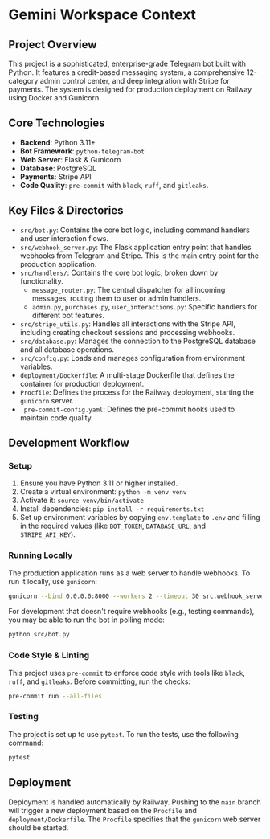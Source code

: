 # Gemini Workspace Context

## Project Overview

This project is a sophisticated, enterprise-grade Telegram bot built with Python. It features a credit-based messaging system, a comprehensive 12-category admin control center, and deep integration with Stripe for payments. The system is designed for production deployment on Railway using Docker and Gunicorn.

## Core Technologies

-   **Backend**: Python 3.11+
-   **Bot Framework**: `python-telegram-bot`
-   **Web Server**: Flask & Gunicorn
-   **Database**: PostgreSQL
-   **Payments**: Stripe API
-   **Code Quality**: `pre-commit` with `black`, `ruff`, and `gitleaks`.

## Key Files & Directories

-   `src/bot.py`: Contains the core bot logic, including command handlers and user interaction flows.
-   `src/webhook_server.py`: The Flask application entry point that handles webhooks from Telegram and Stripe. This is the main entry point for the production application.
-   `src/handlers/`: Contains the core bot logic, broken down by functionality.
    -   `message_router.py`: The central dispatcher for all incoming messages, routing them to user or admin handlers.
    -   `admin.py`, `purchases.py`, `user_interactions.py`: Specific handlers for different bot features.
-   `src/stripe_utils.py`: Handles all interactions with the Stripe API, including creating checkout sessions and processing webhooks.
-   `src/database.py`: Manages the connection to the PostgreSQL database and all database operations.
-   `src/config.py`: Loads and manages configuration from environment variables.
-   `deployment/Dockerfile`: A multi-stage Dockerfile that defines the container for production deployment.
-   `Procfile`: Defines the process for the Railway deployment, starting the `gunicorn` server.
-   `.pre-commit-config.yaml`: Defines the pre-commit hooks used to maintain code quality.

## Development Workflow

### Setup

1.  Ensure you have Python 3.11 or higher installed.
2.  Create a virtual environment: `python -m venv venv`
3.  Activate it: `source venv/bin/activate`
4.  Install dependencies: `pip install -r requirements.txt`
5.  Set up environment variables by copying `env.template` to `.env` and filling in the required values (like `BOT_TOKEN`, `DATABASE_URL`, and `STRIPE_API_KEY`).

### Running Locally

The production application runs as a web server to handle webhooks. To run it locally, use `gunicorn`:

```bash
gunicorn --bind 0.0.0.0:8000 --workers 2 --timeout 30 src.webhook_server:app
```

For development that doesn't require webhooks (e.g., testing commands), you may be able to run the bot in polling mode:

```bash
python src/bot.py
```

### Code Style & Linting

This project uses `pre-commit` to enforce code style with tools like `black`, `ruff`, and `gitleaks`. Before committing, run the checks:

```bash
pre-commit run --all-files
```

### Testing

The project is set up to use `pytest`. To run the tests, use the following command:

```bash
pytest
```

## Deployment

Deployment is handled automatically by Railway. Pushing to the `main` branch will trigger a new deployment based on the `Procfile` and `deployment/Dockerfile`. The `Procfile` specifies that the `gunicorn` web server should be started.